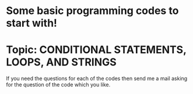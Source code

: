 # Some basic programming codes to start with! 
# Topic: CONDITIONAL STATEMENTS, LOOPS, AND STRINGS

If you need the questions for each of the codes then send me a mail asking for the question of the code which you like.

